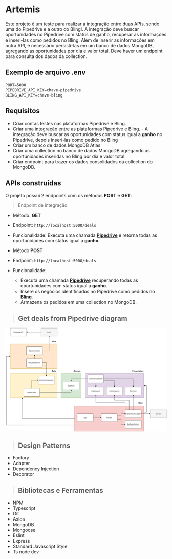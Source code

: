 # Artemis

Este projeto é um teste para realizar a integração entre duas APIs, sendo uma do Pipedrive e a outro do Bling!. A integração deve buscar oportunidades no Pipedrive com status de ganho, recuperar as informações e inseri-las como pedidos no Bling. Além de inserir as informações em outra API, é necessário persisti-las em um banco de dados MongoDB, agregando as oportunidades por dia e valor total. Deve haver um endpoint para consulta dos dados da collection.

## Exemplo de arquivo .env

```
PORT=5000
PIPEDRIVE_API_KEY=chave-pipedrive
BLING_API_KEY=chave-bling
```

## Requisitos

- Criar contas testes nas plataformas Pipedrive e Bling.
- Criar uma integração entre as plataformas Pipedrive e Bling. - A integração deve buscar as oportunidades com status igual a **ganho** no Pipedrive, depois inseri-las como pedido no Bling
- Criar um banco de dados MongoDB Atlas
- Criar uma collection no banco de dados MongoDB agregando as oportunidades inseridas no Bling por dia e valor total.
- Criar endpoint para trazer os dados consolidados da collection do MongoDB.

## APIs construídas

O projeto possui 2 endpoints com os métodos **POST** e **GET**:

> Endpoint de integração

- Método: **GET**
- Endpoint: `http://localhost:5000/deals`
- Funcionalidade: Executa uma chamada **[Pipedrive](https://www.pipedrive.com/)** e retorna todas as oportunidades com status igual a **ganho**.

- Método **POST**
- Endpoint: `http://localhost:5000/deals`
- Funcionalidade: 
  - Executa uma chamada **[Pipedrive](https://www.pipedrive.com/)** recuperando todas as oportunidades com status igual a **ganho**.
  - Insere os negócios identificados no Pipedrive como pedidos no **[Bling](https://www.bling.com.br/home)**. 
  - Armazena os pedidos em uma collection no MongoDB.

> ## Get deals from Pipedrive diagram

![get deals diagram](/requirements/get-deals.png)

> ## Design Patterns

* Factory
* Adapter
* Dependency Injection
* Decorator

> ## Bibliotecas e Ferramentas

* NPM
* Typescript
* Git
* Axios
* MongoDB
* Mongoose
* Eslint
* Express
* Standard Javascript Style
* Ts node dev